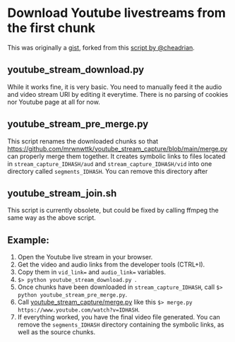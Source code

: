# Download Youtube livestreams from the first chunk

This was originally a [gist](https://gist.github.com/glubsy/6e9b3061e074f528ea7153647f9fe615), forked from this [script by @cheadrian](https://gist.github.com/cheadrian/b661fb68a6a87ea64069e641cef68c3e).

## youtube_stream_download.py

While it works fine, it is very basic. You need to manually feed it the audio and video stream URI by editing it everytime.
There is no parsing of cookies nor Youtube page at all for now.

## youtube_stream_pre_merge.py

This script renames the downloaded chunks so that https://github.com/mrwnwttk/youtube_stream_capture/blob/main/merge.py can properly merge them together.
It creates symbolic links to files located in `stream_capture_IDHASH/aud` and `stream_capture_IDHASH/vid` into one directory called `segments_IDHASH`.
You can remove this directory after

## youtube_stream_join.sh

This script is currently obsolete, but could be fixed by calling ffmpeg the same way as the above script.


## Example:

1. Open the Youtube live stream in your browser.
2. Get the video and audio links from the developer tools (CTRL+I).
3. Copy them in `vid_link=` and `audio_link=` variables.
4. ```$> python youtube_stream_download.py ```.
5. Once chunks have been downloaded in `stream_capture_IDHASH`, call ```$> python youtube_stream_pre_merge.py```.
6. Call [youtube_stream_capture/merge.py](https://github.com/mrwnwttk/youtube_stream_capture/blob/main/merge.py) like this ```$> merge.py https://www.youtube.com/watch?v=IDHASH```.
7. If everything worked, you have the final video file generated. You can remove the `segments_IDHASH` directory containing the symbolic links, as well as the source chunks.

